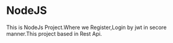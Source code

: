 # NodeJS

This is NodeJs Project.Where we Register,Login by jwt in secore manner.This project based in Rest Api.
